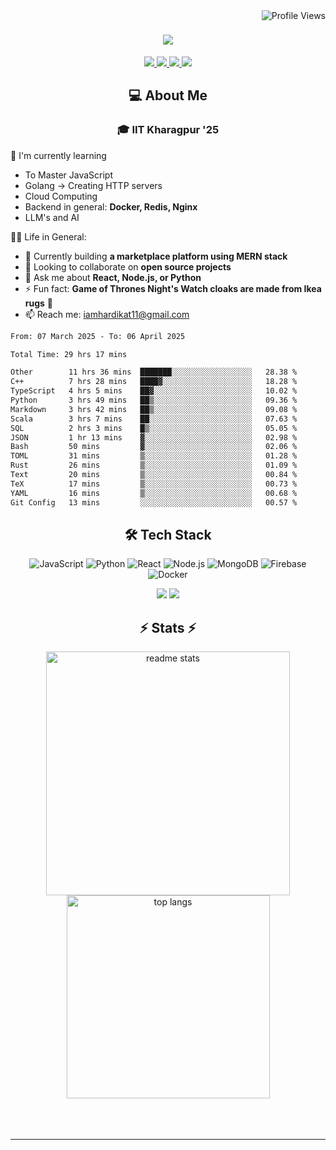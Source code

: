 <img align="right" src="https://komarev.com/ghpvc/?username=hs094&color=blue" alt="Profile Views" />

<h1 align="center">
  <img src="https://readme-typing-svg.herokuapp.com?font=Righteous&size=35&duration=4000&color=2AA889&center=true&vCenter=true&width=500&lines=Hi+There!+👋;I'm+Hardik+Soni+💻;" />
</h1>
<div align="center"> 
  <a href="mailto:iamhardikat11@gmail.com">
    <img src="https://img.shields.io/badge/Gmail-333333?style=for-the-badge&logo=gmail&logoColor=red" />
  </a>
  <a href="https://www.linkedin.com/in/hardik-soni-498271141/" target="_blank">
    <img src="https://img.shields.io/badge/LinkedIn-0077B5?style=for-the-badge&logo=linkedin&logoColor=white" target="_blank" />
  </a>
  <a href="https://hs094-portfolio.netlify.app/" target="_blank">
     <img src="https://img.shields.io/badge/Portfolio-FF5722?style=for-the-badge&logo=todoist&logoColor=white" target="_blank" /> 
  </a>
  <a href="https://www.instagram.com/hardik.s.094/" target="_blank"> 
    <img src="https://img.shields.io/badge/Instagram-E4405F?style=for-the-badge&logo=instagram&logoColor=white)" target="_blank" />
  </a>
</div>

<h2 align="center"> 💻 About Me</h2>
<h3 align="center">🎓 IIT Kharagpur '25</h3>

🌱 I'm currently learning
- To Master JavaScript
- Golang -> Creating HTTP servers
- Cloud Computing
- Backend in general: **Docker, Redis, Nginx**
- LLM's and AI

👍🏻 Life in General:
- 🔭 Currently building **a marketplace platform using MERN stack**
- 👯 Looking to collaborate on **open source projects**
- 💬 Ask me about **React, Node.js, or Python**
- ⚡ Fun fact: **Game of Thrones Night's Watch cloaks are made from Ikea rugs** 🧥
- 📫 Reach me: [iamhardikat11@gmail.com](mailto:iamhardikat11@gmail.com)

<!--START_SECTION:waka-->

```txt
From: 07 March 2025 - To: 06 April 2025

Total Time: 29 hrs 17 mins

Other        11 hrs 36 mins  ███████░░░░░░░░░░░░░░░░░░   28.38 %
C++          7 hrs 28 mins   ████▓░░░░░░░░░░░░░░░░░░░░   18.28 %
TypeScript   4 hrs 5 mins    ██▓░░░░░░░░░░░░░░░░░░░░░░   10.02 %
Python       3 hrs 49 mins   ██▒░░░░░░░░░░░░░░░░░░░░░░   09.36 %
Markdown     3 hrs 42 mins   ██▒░░░░░░░░░░░░░░░░░░░░░░   09.08 %
Scala        3 hrs 7 mins    ██░░░░░░░░░░░░░░░░░░░░░░░   07.63 %
SQL          2 hrs 3 mins    █▒░░░░░░░░░░░░░░░░░░░░░░░   05.05 %
JSON         1 hr 13 mins    ▓░░░░░░░░░░░░░░░░░░░░░░░░   02.98 %
Bash         50 mins         ▓░░░░░░░░░░░░░░░░░░░░░░░░   02.06 %
TOML         31 mins         ▒░░░░░░░░░░░░░░░░░░░░░░░░   01.28 %
Rust         26 mins         ▒░░░░░░░░░░░░░░░░░░░░░░░░   01.09 %
Text         20 mins         ▒░░░░░░░░░░░░░░░░░░░░░░░░   00.84 %
TeX          17 mins         ▒░░░░░░░░░░░░░░░░░░░░░░░░   00.73 %
YAML         16 mins         ▒░░░░░░░░░░░░░░░░░░░░░░░░   00.68 %
Git Config   13 mins         ░░░░░░░░░░░░░░░░░░░░░░░░░   00.57 %
```

<!--END_SECTION:waka-->

<h2 align="center">🛠 Tech Stack</h2> 

<div align="center">
  
  ![JavaScript](https://img.shields.io/badge/-JavaScript-F7DF1E?style=flat-square&logo=javascript&logoColor=black)
  ![Python](https://img.shields.io/badge/-Python-3776AB?style=flat-square&logo=python&logoColor=white)
  ![React](https://img.shields.io/badge/-React-61DAFB?style=flat-square&logo=react&logoColor=black)
  ![Node.js](https://img.shields.io/badge/-Node.js-339933?style=flat-square&logo=node.js&logoColor=white)
  ![MongoDB](https://img.shields.io/badge/-MongoDB-47A248?style=flat-square&logo=mongodb&logoColor=white)
  ![Firebase](https://img.shields.io/badge/-Firebase-FFCA28?style=flat-square&logo=firebase&logoColor=black)
  ![Docker](https://img.shields.io/badge/-Docker-2496ED?style=flat-square&logo=docker&logoColor=white)
  
  <img src="https://skillicons.dev/icons?i=react,bootstrap,mui,html,css,vscode,github,figma,tailwind,git,r" />
  <img src="https://skillicons.dev/icons?i=nodejs,python,javascript,typescript,express,firebase,mongodb,c,java,nextjs,mysql,flask" /><br>
</div>

<h2 align="center">⚡ Stats ⚡</h2>

<div align="center">
  <img width=390 src="https://github-readme-stats-salesp07.vercel.app/api?username=hs094&count_private=true&show_icons=true&theme=react&rank_icon=github&border_radius=10" alt="readme stats" />
  <br/>
  <img width=325 align="center" src="https://github-readme-stats-salesp07.vercel.app/api/top-langs/?username=hs094&hide=HTML&langs_count=8&layout=compact&theme=react&border_radius=10&size_weight=0.5&count_weight=0.5&exclude_repo=github-readme-stats" alt="top langs" />
</div>
<br>
<br/><br/>
<hr/>
<br/>
